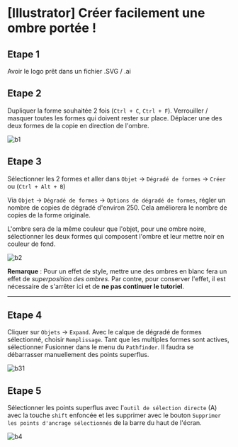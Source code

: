 # [Illustrator] Créer facilement une ombre portée !

<!--https://www.vectorgraphit.com/create-a-flat-icon-with-long-shadow-in-adobe-illustrator/amp-->


## Etape 1
Avoir le logo prêt dans un fichier .SVG / .ai

## Etape 2
Dupliquer la forme souhaitée 2 fois (`Ctrl + C`, `Ctrl + F`). Verrouiller / masquer toutes les formes qui doivent rester sur place. Déplacer une des deux formes de la copie en direction de l'ombre.

![b1](https://www.vectorgraphit.com/wp-content/uploads/2013/09/b1.jpg)


## Etape 3
Sélectionner les 2 formes et aller dans `Objet` -> `Dégradé de formes` -> `Créer` ou (`Ctrl + Alt + B`)

Via `Objet` -> `Dégradé de formes` -> `Options de dégradé de formes`, régler un nombre de copies de dégradé d'environ 250. Cela améliorera le nombre de copies de la forme originale.

L'ombre sera de la même couleur que l'objet, pour une ombre noire, sélectionner les deux formes qui composent l'ombre et leur mettre noir en couleur de fond.

![b2](https://www.vectorgraphit.com/wp-content/uploads/2013/09/b2.jpg)

**Remarque** : Pour un effet de style, mettre une des ombres en blanc fera un effet de *superposition des ombres*. Par contre, pour conserver l'effet, il est nécessaire de s'arrêter ici et de **ne pas continuer le tutoriel**.

---

## Etape 4

Cliquer sur `Objets` -> `Expand`. Avec le calque de dégradé de formes sélectionné, choisir `Remplissage`. Tant que les multiples formes sont actives, sélectionner Fusionner dans le menu du `Pathfinder`. Il faudra se débarrasser manuellement des points superflus.

![b31](https://www.vectorgraphit.com/wp-content/uploads/2013/09/b31.jpg)

## Etape 5

Sélectionner les points superflus avec l'`outil de sélection directe` (A) avec la touche `shift` enfoncée et les supprimer avec le bouton `Supprimer les points d'ancrage sélectionnés` de la barre du haut de l'écran.

![b4](https://www.vectorgraphit.com/wp-content/uploads/2013/09/b4.jpg)
